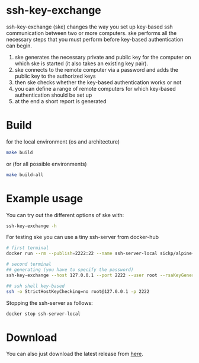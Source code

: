 # ssh-key-exchange
ssh-key-exchange (ske) changes the way you set up key-based ssh communication between two or more computers.
ske performs all the necessary steps that you must perform before key-based authentication can begin.

1. ske generates the necessary private and public key for the computer on which ske is started (it also takes an existing key pair).
2. ske connects to the remote computer via a password and adds the public key to the authorized keys
3. then ske checks whether the key-based authentication works or not
4. you can define a range of remote computers for which key-based authentication should be set up
5. at the end a short report is generated

# Build
for the local environment (os and architecture)
```bash
make build
```
or (for all possible environments)
```bash
make build-all
```

# Example usage
You can try out the different options of ske with:
```bash
ssh-key-exchange -h
```
For testing ske you can use a tiny ssh-server from docker-hub
```bash
# first terminal
docker run --rm --publish=2222:22 --name ssh-server-local sickp/alpine-sshd:latest

# second terminal
## generating (you have to specify the password)
ssh-key-exchange --host 127.0.0.1 --port 2222 --user root --rsaKeyGenerate

## ssh shell key-based
ssh -o StrictHostKeyChecking=no root@127.0.0.1 -p 2222
```
Stopping the ssh-server as follows:
````bash
docker stop ssh-server-local
````

# Download
You can also just download the latest release from [here](https://github.com/1thorsten/ssh-key-exchange/releases).
